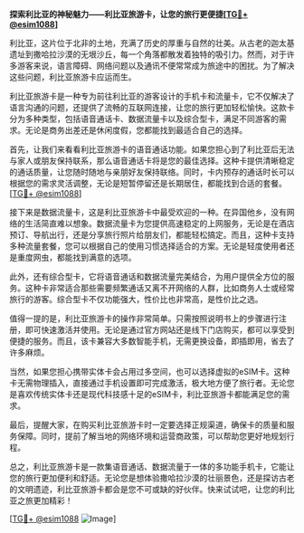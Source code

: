 **探索利比亚的神秘魅力——利比亚旅游卡，让您的旅行更便捷[[TG💪+ @esim1088](https://t.me/s/esim1088)]**

利比亚，这片位于北非的土地，充满了历史的厚重与自然的壮美。从古老的迦太基遗址到撒哈拉沙漠的无垠沙丘，每一个角落都散发着独特的吸引力。然而，对于许多游客来说，语言障碍、网络问题以及通讯不便常常成为旅途中的困扰。为了解决这些问题，利比亚旅游卡应运而生。

利比亚旅游卡是一种专为前往利比亚的游客设计的手机卡和流量卡，它不仅解决了语言沟通的问题，还提供了流畅的互联网连接，让您的旅行更加轻松愉快。这款卡分为多种类型，包括语音通话卡、数据流量卡以及综合型卡，满足不同游客的需求。无论是商务出差还是休闲度假，您都能找到最适合自己的选择。

首先，让我们来看看利比亚旅游卡的语音通话功能。如果您担心到了利比亚后无法与家人或朋友保持联系，那么语音通话卡将是您的最佳选择。这种卡提供清晰稳定的通话质量，让您随时随地与亲朋好友保持联络。同时，卡内预存的通话时长可以根据您的需求灵活调整，无论是短暂停留还是长期居住，都能找到合适的套餐。[[TG💪+ @esim1088](https://t.me/s/esim1088)]

接下来是数据流量卡，这是利比亚旅游卡中最受欢迎的一种。在异国他乡，没有网络的生活简直难以想象。数据流量卡为您提供高速稳定的上网服务，无论是在酒店预订、导航出行，还是分享旅行照片给朋友们，都能轻松搞定。而且，这种卡支持多种流量套餐，您可以根据自己的使用习惯选择适合的方案。无论是轻度使用者还是重度网虫，都能找到满意的选项。

此外，还有综合型卡，它将语音通话和数据流量完美结合，为用户提供全方位的服务。这种卡非常适合那些需要频繁通话又离不开网络的人群，比如商务人士或经常旅行的游客。综合型卡不仅功能强大，性价比也非常高，是性价比之选。

值得一提的是，利比亚旅游卡的操作非常简单。只需按照说明书上的步骤进行注册，即可快速激活并使用。无论是通过官方网站还是线下门店购买，都可以享受到便捷的服务。而且，该卡兼容大多数智能手机，无需更换设备，即插即用，省去了许多麻烦。

当然，如果您担心携带实体卡会占用过多空间，也可以选择虚拟的eSIM卡。这种卡无需物理插入，直接通过手机设置即可完成激活，极大地方便了旅行者。无论您是喜欢传统实体卡还是现代科技感十足的eSIM卡，利比亚旅游卡都能满足您的需求。

最后，提醒大家，在购买利比亚旅游卡时一定要选择正规渠道，确保卡的质量和服务保障。同时，提前了解当地的网络环境和运营商政策，可以帮助您更好地规划行程。

总之，利比亚旅游卡是一款集语音通话、数据流量于一体的多功能手机卡，它能让您的旅行更加便利和舒适。无论您是想体验撒哈拉沙漠的壮丽景色，还是探访古老的文明遗迹，利比亚旅游卡都会是您不可或缺的好伙伴。快来试试吧，让您的利比亚之旅更加精彩！

[[TG💪+ @esim1088](https://t.me/s/esim1088) ![Image](https://i.postimg.cc/4NQfJmqS/Snipaste-2025-05-13-00-14-12.png)]